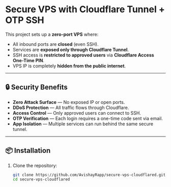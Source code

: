 # Secure VPS with Cloudflare Tunnel + OTP SSH

This project sets up a **zero-port VPS** where:
- All inbound ports are **closed** (even SSH).
- Services are **exposed only through Cloudflare Tunnel**.
- SSH access is **restricted to approved users** via **Cloudflare Access One-Time PIN**.
- VPS IP is completely **hidden from the public internet**.

---

## 🔒 Security Benefits
- **Zero Attack Surface** — No exposed IP or open ports.
- **DDoS Protection** — All traffic flows through Cloudflare.
- **Access Control** — Only approved users can connect to SSH.
- **OTP Verification** — Each login requires a one-time code sent via email.
- **App Isolation** — Multiple services can run behind the same secure tunnel.

---

## 📦 Installation
1. Clone the repository:
   ```bash
   git clone https://github.com/AvishayRapp/secure-vps-cloudflared.git
   cd secure-vps-cloudflared
